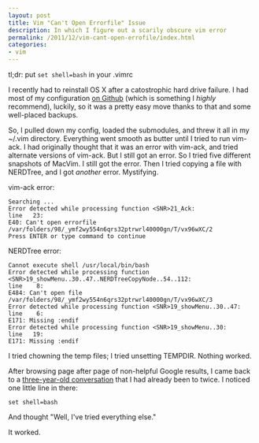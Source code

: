 ```yaml
---
layout: post
title: Vim "Can't Open Errorfile" Issue
description: In which I figure out a scarily obscure vim error
permalink: /2011/12/vim-cant-open-errofile/index.html
categories:
- vim
---
```


tl;dr: put `set shell=bash` in your .vimrc

I recently had to reinstall OS X after a catostrophic hard drive failure. I had
most of my configuration [on Github](https://github.com/ajacksified/Config) (which is
something I *highly* recommend), luckily, so it was a pretty easy move thanks
to that and some well-placed backups.

So, I pulled down my config, loaded the submodules, and threw it all in my
~/.vim directory. Everything went smooth as butter until I tried to run vim-ack.
I had originally thought that it was an error with vim-ack, and tried alternate
versions of vim-ack. But I still got an error. So I tried five different
snapshots of MacVim. I still got the error. Then I tried copying a file with
NERDTree, and I got *another* error. Mystifying.

vim-ack error:

    Searching ...
    Error detected while processing function <SNR>21_Ack:
    line   23:
    E40: Can't open errorfile /var/folders/98/_ymf2wy554n6qrs32ptrwrl40000gn/T/vx96wXC/2
    Press ENTER or type command to continue

NERDTree error:

    Cannot execute shell /usr/local/bin/bash
    Error detected while processing function <SNR>19_showMenu..30..47..NERDTreeCopyNode..54..112:
    line    8:
    E484: Can't open file /var/folders/98/_ymf2wy554n6qrs32ptrwrl40000gn/T/vx96wXC/3
    Error detected while processing function <SNR>19_showMenu..30..47:
    line    6:
    E171: Missing :endif
    Error detected while processing function <SNR>19_showMenu..30:
    line   19:
    E171: Missing :endif

I tried chowning the temp files; I tried unsetting TEMPDIR. Nothing worked.

After browsing page after page of non-helpful Google results, I came back to
a [three-year-old conversation](http://vim.1045645.n5.nabble.com/E40-quot-Can-t-open-errorfile-quot-td1217809.html) 
that I had already been to twice. I noticed one little line in there:

    set shell=bash

And thought "Well, I've tried everything else."

It worked.
